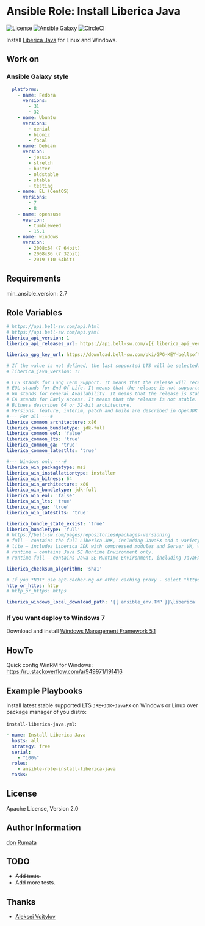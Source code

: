 # Ansible Role: Install Liberica Java

[![License][license-image]][license-url] [![Ansible Galaxy][ansible-galaxy-image]][ansible-galaxy-url] [![CircleCI][circleci-image]][circleci-url]

Install [Liberica Java](https://bell-sw.com/) for Linux and Windows.

## Work on

### Ansible Galaxy style

```yaml
  platforms:
    - name: Fedora
      versions:
        - 31
        - 32
    - name: Ubuntu
      versions:
        - xenial
        - bionic
        - focal
    - name: Debian
      version:
        - jessie
        - stretch
        - buster
        - oldstable
        - stable
        - testing
    - name: EL (CentOS)
      versions:
        - 7
        - 8
    - name: opensuse
      vesrion:
        - tumbleweed
        - 15.1
    - name: windows
      version:
        - 2008x64 (7 64bit)
        - 2008x86 (7 32bit)
        - 2019 (10 64bit)
```

## Requirements

min_ansible_version: 2.7

## Role Variables

```yaml
# https://api.bell-sw.com/api.html
# https://api.bell-sw.com/api.yaml
liberica_api_version: 1
liberica_api_releases_url: https://api.bell-sw.com/v{{ liberica_api_version }}/liberica/releases

liberica_gpg_key_url: https://download.bell-sw.com/pki/GPG-KEY-bellsoft

# If the value is not defined, the last supported LTS will be selected.
# liberica_java_version: 11

# LTS stands for Long Term Support. It means that the release will receive security updates for a long time.
# EOL stands for End Of Life. It means that the release is not supported anymore.
# GA stands for General Availability. It means that the release is stable.
# EA stands for Early Access. It means that the release is not stable.
# Bitness describes 64 or 32-bit architecture.
# Versions: feature, interim, patch and build are described in OpenJDK community document JEP 322
#--- For all ---#
liberica_common_architecture: x86
liberica_common_bundletype: jdk-full
liberica_common_eol: 'false'
liberica_common_lts: 'true'
liberica_common_ga: 'true'
liberica_common_latestlts: 'true'

#--- Windows only ---#
liberica_win_packagetype: msi
liberica_win_installationtype: installer
liberica_win_bitness: 64
liberica_win_architecture: x86
liberica_win_bundletype: jdk-full
liberica_win_eol: 'false'
liberica_win_lts: 'true'
liberica_win_ga: 'true'
liberica_win_latestlts: 'true'

liberica_bundle_state_exsist: 'true'
liberica_bundletype: 'full'
# https://bell-sw.com/pages/repositories#packages-versioning
# full — contains the full Liberica JDK, including JavaFX and a variety of JVMs for platforms that support it.
# lite — includes Liberica JDK with compressed modules and Server VM, without any extra packages.
# runtime — contains Java SE Runtime Environment only.
# runtime-full — contains Java SE Runtime Environment, including JavaFX.

liberica_checksum_algorithm: 'sha1'

# If you *NOT* use apt-cacher-ng or other caching proxy - select "https".
http_or_https: http
# http_or_https: https

liberica_windows_local_download_path: '{{ ansible_env.TMP }}\liberica'
```

### If you want deploy to Windows 7

Download and install [Windows Management Framework 5.1](https://www.microsoft.com/en-us/download/details.aspx?id=54616)

## HowTo

Quick config WinRM for Windows: <https://ru.stackoverflow.com/a/949971/191416>

## Example Playbooks

Install latest stable supported LTS `JRE+JDK+JavaFX` on Windows or Linux over package manager of you distro:

`install-liberica-java.yml`:

```yaml
- name: Install Liberica Java
  hosts: all
  strategy: free
  serial:
    - "100%"
  roles:
    - ansible-role-install-liberica-java
  tasks:
```

## License

Apache License, Version 2.0

## Author Information

[don Rumata](https://github.com/don-rumata)

## TODO

- ~~Add tests.~~
- Add more tests.

## Thanks

- [Aleksei Voitylov](mailto:aleksei.voitylov@bell-sw.com)

[license-image]: https://img.shields.io/github/license/don-rumata/ansible-role-install-liberica-java.svg
[license-url]: https://opensource.org/licenses/Apache-2.0

[ansible-galaxy-image]: https://img.shields.io/badge/ansible_galaxy-don__rumata.ansible__role__install__liberica__java-blue.svg
[ansible-galaxy-url]: https://galaxy.ansible.com/don_rumata/ansible_role_install_liberica_java

[circleci-image]: https://circleci.com/gh/don-rumata/ansible-role-install-liberica-java.svg?style=shield
[circleci-url]: https://circleci.com/gh/don-rumata/ansible-role-install-liberica-java
